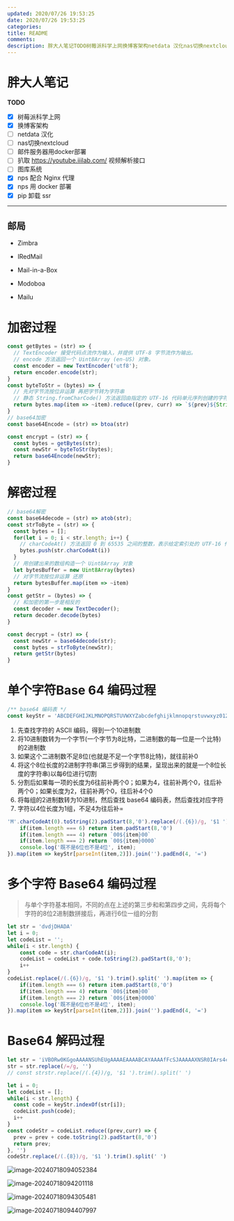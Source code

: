 ```yaml
---
updated: 2020/07/26 19:53:25
date: 2020/07/26 19:53:25
categories: 
title: README
comments: 
description: 胖大人笔记TODO树莓派科学上网换博客架构netdata 汉化nas切换nextcloud邮件服务器用docker部署扒取 https //youtube.iiilab.com/ 视频解析接口图库系统nps 配合 Nginx 代理nps 用 docker 部署pip 卸载 ssr邮局
---
```

# 胖大人笔记



**TODO**

- [x] 树莓派科学上网
- [x] 换博客架构
- [ ] netdata 汉化
- [ ] nas切换nextcloud
- [ ] 邮件服务器用docker部署
- [ ] 扒取 https://youtube.iiilab.com/ 视频解析接口
- [ ] 图库系统
- [x] nps 配合 Nginx 代理
- [x] nps 用 docker 部署
- [x] pip 卸载 ssr

----

## 邮局

- Zimbra
- IRedMail
- Mail-in-a-Box
- Modoboa

- Mailu


# 加密过程

```js
const getBytes = (str) => {
  // TextEncoder 接受代码点流作为输入，并提供 UTF-8 字节流作为输出。
  // encode 方法返回一个 Uint8Array (en-US) 对象。
  const encoder = new TextEncoder('utf8');
  return encoder.encode(str);
}
const byteToStr = (bytes) => {
  // 先对字节流按位非运算 再把字节转为字符串
  // 静态 String.fromCharCode() 方法返回由指定的 UTF-16 代码单元序列创建的字符串。
  return bytes.map(item => ~item).reduce((prev, curr) => `${prev}${String.fromCharCode(curr)}`, '')
}
// base64加密
const base64Encode = (str) => btoa(str)

const encrypt = (str) => {
  const bytes = getBytes(str);
  const newStr = byteToStr(bytes);
  return base64Encode(newStr);
}
```

# 解密过程

```js
// base64解密
const base64decode = (str) => atob(str);
const strToByte = (str) => {
  const bytes = [];
  for(let i = 0; i < str.length; i++) {
    // charCodeAt() 方法返回 0 到 65535 之间的整数，表示给定索引处的 UTF-16 代码单元
    bytes.push(str.charCodeAt(i))
  }
  // 用创建出来的数组构造一个 Uint8Array 对象
  let bytesBuffer = new Uint8Array(bytes)
  // 对字节流按位非运算 还原
  return bytesBuffer.map(item => ~item)
}
const getStr = (bytes) => {
  // 和加密的第一步是相反的
  const decoder = new TextDecoder();
  return decoder.decode(bytes)
}

const decrypt = (str) => {
  const newStr = base64decode(str);
  const bytes = strToByte(newStr);
  return getStr(bytes)
}
```

# 单个字符Base 64 编码过程

```js
/** base64 编码表 */
const keyStr = 'ABCDEFGHIJKLMNOPQRSTUVWXYZabcdefghijklmnopqrstuvwxyz0123456789+/='
```

1. 先查找字符的 ASCII 编码，得到一个10进制数
2. 将10进制数转为一个字节(一个字节为8比特，二进制数的每一位是一个比特)的2进制数
3. 如果这个二进制数不足8位(也就是不足一个字节8比特)，就往前补0
4. 将这个8位长度的2进制字符串(第三步得到的结果，呈现出来的就是一个8位长度的字符串)以每6位进行切割
5. 分割后如果每一项的长度为6往前补两个0；如果为4，往前补两个0，往后补两个0；如果长度为2，往前补两个0，往后补4个0
6. 将每组的2进制数转为10进制，然后查找 base64 编码表，然后查找对应字符
7. 字符以4位长度为1组，不足4为往后补=

```js
'M'.charCodeAt(0).toString(2).padStart(8,'0').replace(/(.{6})/g, '$1 ').trim().split(' ').map(item => {
    if(item.length === 6) return item.padStart(8,'0')
    if(item.length === 4) return `00${item}00`
    if(item.length === 2) return `00${item}0000`
    console.log('既不是6位也不是4位', item);
}).map(item => keyStr[parseInt(item,2)]).join('').padEnd(4, '=')
```

# 多个字符 Base64 编码过程

> 与单个字符基本相同，不同的点在上述的第三步和和第四步之间，先将每个字符的8位2进制数拼接后，再进行6位一组的分割

```js
let str = 'dvdjDHADA'
let i = 0;
let codeList = '';
while(i < str.length) {
    const code = str.charCodeAt(i);
    codeList = codeList + code.toString(2).padStart(8,'0');
    i++
}
codeList.replace(/(.{6})/g, '$1 ').trim().split(' ').map(item => {
    if(item.length === 6) return item.padStart(8,'0')
    if(item.length === 4) return `00${item}00`
    if(item.length === 2) return `00${item}0000`
    console.log('既不是6位也不是4位', item);
}).map(item => keyStr[parseInt(item,2)]).join('').padEnd(4, '=')
```

# Base64 解码过程

```js
let str = 'iVBORw0KGgoAAAANSUhEUgAAAAEAAAABCAYAAAAfFcSJAAAAAXNSR0IArs4c6QAAAA1JREFUGFdj+M/A8B8ABQAB'
str = str.replace(/=/g, '')
// const strstr.replace(/(.{4})/g, '$1 ').trim().split(' ')

let i = 0;
let codeList = [];
while(i < str.length) {
  const code = keyStr.indexOf(str[i]);
  codeList.push(code);
  i++
}
const codeStr = codeList.reduce((prev,curr) => {
  prev = prev + code.toString(2).padStart(8,'0')
  return prev;
}, '')
codeStr.replace(/(.{8})/g, '$1 ').trim().split(' ')
```























![image-20240718094052384](https://static.jiabanmoyu.com/notes/image-20240718094052384.png)

![image-20240718094201118](https://static.jiabanmoyu.com/notes/image-20240718094201118.png)

![image-20240718094305481](https://static.jiabanmoyu.com/notes/image-20240718094305481.png)

![image-20240718094407997](https://static.jiabanmoyu.com/notes/image-20240718094407997.png)






